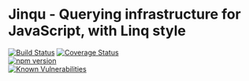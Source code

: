 # Jinqu - Querying infrastructure for JavaScript, with Linq style

[![Build Status](https://travis-ci.org/umutozel/jinqu.svg?branch=master)](https://travis-ci.org/umutozel/jinqu)
[![Coverage Status](https://coveralls.io/repos/github/umutozel/jinqu/badge.svg?branch=master)](https://coveralls.io/github/umutozel/jinqu?branch=master)	
[![npm version](https://badge.fury.io/js/jinqu.svg)](https://badge.fury.io/js/jinqu)	
<a href="https://snyk.io/test/npm/jinqu"><img src="https://snyk.io/test/npm/jinqu/badge.svg" alt="Known Vulnerabilities" data-canonical-src="https://snyk.io/test/npm/jinqu" style="max-width:100%;"></a>
